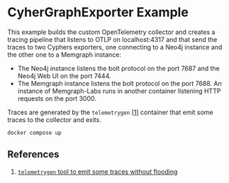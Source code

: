# CyherGraphExporter Example

This example builds the custom OpenTelemetry collector and creates a tracing pipeline that listens to OTLP on localhost:4317 and that send the traces to two Cyphers exporters, one connecting to a Neo4j instance and the other one to a Memgraph instance:

- The Neo4j instance listens the bolt protocol on the port 7687 and the Neo4j Web UI on the port 7444.
- The Memgraph instance listens the bolt protocol on the port 7688. An instance of Memgraph-Labs runs in another container listening HTTP requests on the port 3000.

Traces are generated by the `telemetrygen` [[1]] container that emit some traces to the collector and exits.

```
docker compose up
```

## References

1. [`telemetrygen` tool to emit some traces without flooding][1]


[1]: https://github.com/open-telemetry/opentelemetry-collector-contrib/tree/main/cmd/telemetrygen
